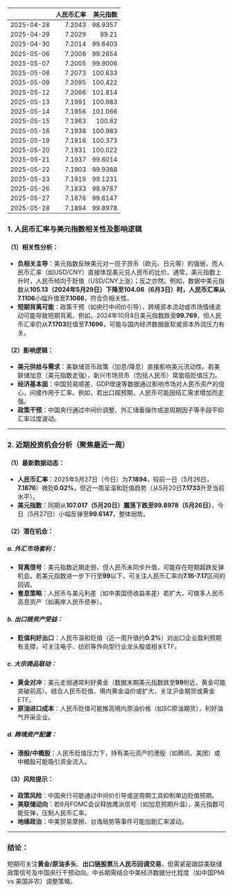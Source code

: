 |            |   人民币汇率 |   美元指数 |
|:-----------|-------------:|-----------:|
| 2025-04-28 |       7.2043 |    98.9357 |
| 2025-04-29 |       7.2029 |    99.21   |
| 2025-04-30 |       7.2014 |    99.6403 |
| 2025-05-06 |       7.2008 |    99.2654 |
| 2025-05-07 |       7.2005 |    99.9006 |
| 2025-05-08 |       7.2073 |   100.633  |
| 2025-05-09 |       7.2095 |   100.422  |
| 2025-05-12 |       7.2066 |   101.814  |
| 2025-05-13 |       7.1991 |   100.983  |
| 2025-05-14 |       7.1956 |   101.066  |
| 2025-05-15 |       7.1963 |   100.82   |
| 2025-05-16 |       7.1938 |   100.983  |
| 2025-05-19 |       7.1916 |   100.373  |
| 2025-05-20 |       7.1931 |   100.022  |
| 2025-05-21 |       7.1937 |    99.6014 |
| 2025-05-22 |       7.1903 |    99.9388 |
| 2025-05-23 |       7.1919 |    99.1231 |
| 2025-05-26 |       7.1833 |    98.9787 |
| 2025-05-27 |       7.1876 |    99.6147 |
| 2025-05-28 |       7.1894 |    99.8978 |![图](shibor.png)



### 1. 人民币汇率与美元指数相关性及影响逻辑

#### （1）相关性分析：
- **负相关主导**：美元指数反映美元对一揽子货币（欧元、日元等）的强弱，而人民币汇率（如USD/CNY）直接体现美元兑人民币的比价。通常，美元指数上升时，人民币倾向于贬值（USD/CNY上涨）；反之亦然。例如，数据中美元指数从**105.13（2024年5月29日）**下降至**104.06（6月3日）**时，人民币汇率从**7.1106**小幅升值至**7.1086**，符合负相关性。
- **短期背离可能**：政策干预（如央行中间价引导）、跨境资本流动或市场情绪波动可能导致短期背离。例如，2024年10月8日美元指数跌至**99.769**，但人民币汇率仍从**7.1703**贬值至**7.1696**，可能与国内经济数据疲软或资本外流压力有关。

#### （2）影响逻辑：
- **美元供给与需求**：美联储货币政策（加息/降息）直接影响美元流动性。若美联储加息（美元指数走强），新兴市场货币（包括人民币）常面临贬值压力。
- **经济基本面**：中国贸易顺差、GDP增速等数据通过影响市场对人民币资产的信心，间接作用于汇率。例如，若出口超预期，人民币可能因结汇需求增加而走强。
- **政策干预**：中国央行通过中间价调整、外汇储备操作或逆周期因子等手段平抑汇率过度波动。

---

### 2. 近期投资机会分析（聚焦最近一周）

#### （1）最新数据动态：
- **人民币汇率**：2025年5月27日（今日）为**7.1894**，较前一日（5月26日，**7.1876**）微贬**0.02%**，但近一周呈温和贬值趋势（从5月20日**7.1733**升至当前水平）。
- **美元指数**：同期从**107.017（5月20日）**震荡下跌至**99.8978（5月26日）**，今日（5月27日）小幅反弹至**99.6147**，整体弱势。

#### （2）潜在机会：
##### a. **外汇市场套利**：
- **背离信号**：美元指数近期走弱，但人民币未同步升值，可能存在短期超跌反弹机会。若美元指数进一步下行至**99**以下，可关注人民币汇率向**7.16-7.17**区间的回调。
- **套息策略**：人民币与美元利差（如中美国债收益率差）若扩大，可做多人民币高息资产（如离岸人民币债券）。

##### b. **出口链资产受益**：
- **贬值利好出口**：人民币温和贬值（近一周升值约**0.2%**）对出口企业盈利预期有支撑，可关注电子、纺织等外向型行业龙头股或相关ETF。

##### c. **大宗商品联动**：
- **黄金对冲**：美元走弱通常利好黄金（数据末期美元指数跌至**99**附近，黄金可能突破前高）。结合人民币贬值，境内黄金溢价或扩大，关注沪金期货或黄金ETF。
- **原油进口成本**：人民币贬值可能推高境内原油价格（如SC原油期货），利好油气开采企业。

##### d. **跨境资产配置**：
- **港股/中概股**：人民币贬值压力下，持有美元资产的港股（如腾讯、美团）或中概股可能吸引资金流入。

#### （3）风险提示：
- **政策风险**：中国央行可能通过中间价引导或逆周期工具抑制单边贬值预期。
- **美联储动向**：若6月FOMC会议释放鹰派信号（如加息预期升温），美元指数可能反弹，压制人民币汇率。
- **地缘政治**：中美贸易摩擦、台海局势等事件可能加剧汇率波动。

---

### 结论：
短期可关注**黄金/原油多头**、**出口链股票**及**人民币回调交易**，但需紧密跟踪美联储政策信号及中国央行干预动向。中长期需结合中美经济数据分化程度（如中国PMI vs 美国非农）调整策略。